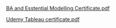 [BA and Esstential Modelling Certificate.pdf](https://github.com/user-attachments/files/20117167/BA.and.Esstential.Modelling.Certificate.pdf)

[Udemy Tableau certificate.pdf](https://github.com/user-attachments/files/20117169/Udemy.Tableau.certificate.pdf)
